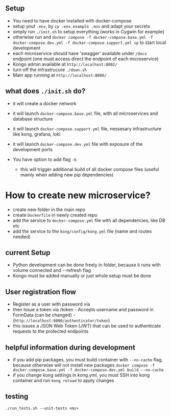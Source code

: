 ## Setup
- You need to have docker installed with docker-compose
- setup yout `.env`, by `cp .env.example .env` and adapt your secrets
- simply run `./init.sh` to setup everything (works in Cygwin for example)
- otherwise run and `docker compose -f docker-compose.base.yml -f docker-compose.dev.yml -f docker-compose.support.yml up` to start local development
- each microservice should have 'swagger' available under `/docs` endpoint (one must access direct the endpoint of each microservice)
- Kongo admin available at `http://localhost:8002/`
- turn off the infrastrucure `./down.sh`
- Main app running at `http://localhost:8000/`

## what does `./init.sh` do?
- it will create a docker network
- it will launch `docker-compose.base.yml` file, with all microservices and database structure
- it will launch `docker-compose.support.yml` file, nessesary infrastructure like kong, grafana, loki
- it will launch `docker-compose.dev.yml` file with exposure of the development ports

- You have option to add flag `-b`
  - this will trigger additional build of all docker compose files (useful mainly when adding new pip dependencies) 

# How to create new microservice?
- create new folder in the main repo
- create `Dockerfile` in newly created repo
- add the service to `docker-compose.yml` file with all dependencies, like DB etc
- add the service to the `kong/config/kong.yml` file (name and routes needed)

## current Setup
- Python development can be done freely in folder, because it runs with volume connected and --refresh flag
- Kongo must be added manually or just whole setup must be done

## User registration flow
- Register as a user with password via 
- then Issue a token via /token - Accepts username and password in FormData (can be changed) - (`http://localhost:8000/authenticator/token`)
- this issues a JSON Web Token (JWT) that can be used to authenticate requests to the protected endpoints


## helpful information during development
- if you add pip packages, you must build container with `--no-cache` flag, because otherwise will not install new packages `docker compose -f docker-compose.base.yml -f docker-compose.dev.yml build --no-cache`
- if you change kong settings in kong.yml, you must SSH into kong container and run `kong reload` to apply changes

## testing
`./run_tests.sh --unit-tests <ms>`
